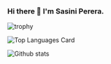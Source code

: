 ### Hi there 👋 I'm Sasini Perera.



![trophy](https://github-profile-trophy.vercel.app/?username=ryo-ma&title=Repositories,Commits,PullRequest,Issues,Stars)


![Top Languages Card](https://github-readme-stats.vercel.app/api/top-langs/?username=chamalka123&layout=compact)

![Github stats](https://github-readme-stats.vercel.app/api?username=chamalka123&theme=https://camo.githubusercontent.com/f988c71fa45f3fd21b46790737aa72de8dd3258c527f5850c62983b018cb8307/68747470733a2f2f6769746875622d726561646d652d73746174732e76657263656c2e6170702f6170693f757365726e616d653d616e7572616768617a72612673686f775f69636f6e733d7472756526686964653d636f6e74726962732c7072732663616368655f7365636f6e64733d3836343030267468656d653d64656661756c74=true&count_private=true)

<!--
**chamalka123/chamalka123** is a ✨ _special_ ✨ repository because its `README.md` (this file) appears on your GitHub profile.

Here are some ideas to get you started:


- 🌱 I’m currently learning ...
- 👯 I’m looking to collaborate on ...
- 🤔 I’m looking for help with ...
- 💬 Ask me about ...
- 📫 How to reach me: ...
- 😄 Pronouns: ...
- ⚡ Fun fact: ...
-->
